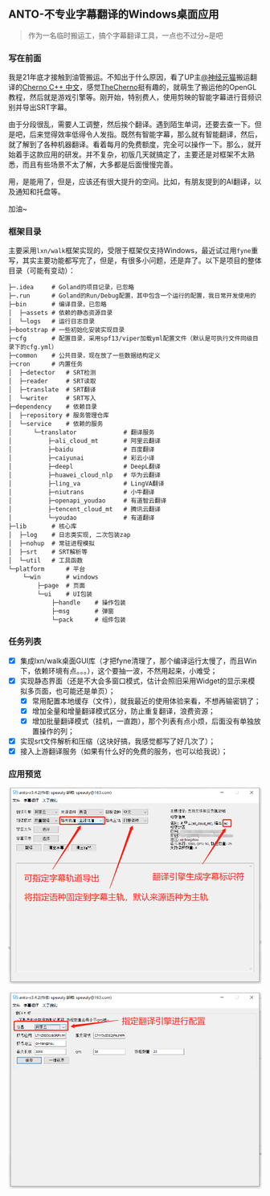 ## ANTO-不专业字幕翻译的Windows桌面应用

> 作为一名临时搬运工，搞个字幕翻译工具，一点也不过分~是吧
>



### 写在前面

我是21年底才接触到油管搬运。不知出于什么原因，看了UP主[@神经元猫](https://space.bilibili.com/364152971/?spm_id_from=333.999.0.0)搬运翻译的[Cherno C++ 中文](https://space.bilibili.com/364152971/channel/collectiondetail?sid=13909)，感觉[TheCherno](https://github.com/TheCherno)挺有趣的，就萌生了搬运他的OpenGL教程，然后就是游戏引擎等。刚开始，特别费人，使用剪映的智能字幕进行音频识别并导出SRT字幕。

由于分段很乱，需要人工调整，然后挨个翻译。遇到陌生单词，还要去查一下。但是吧，后来觉得效率低得令人发指。既然有智能字幕，那么就有智能翻译，然后，就了解到了各种机器翻译。看着每月的免费额度，完全可以操作一下。那么，就开始着手这款应用的研发。并不复杂，初版几天就搞定了，主要还是对框架不太熟悉，而且有些场景不太了解，大多都是后面慢慢完善。

用，是能用了，但是，应该还有很大提升的空间。比如，有朋友提到的AI翻译，以及通知和托盘等。

加油~



### 框架目录

主要采用`lxn/walk`框架实现的，受限于框架仅支持Windows，最近试过用`fyne`重写，其实主要功能都写完了，但是，有很多小问题，还是弃了。以下是项目的整体目录（可能有变动）：

```shell
├─.idea 	# Goland的项目记录，已忽略                     
├─.run  	# Goland的Run/Debug配置，其中包含一个运行的配置，我日常开发使用的
├─bin   	# 编译目录，已忽略                     
│  ├─assets	# 依赖的静态资源目录
│  └─logs	# 运行日志目录
├─bootstrap	# 一些初始化安装实现目录
├─cfg		# 配置目录，采用spf13/viper加载yml配置文件（默认是可执行文件同级目录下的cfg.yml）
├─common 	# 公共目录，现在放了一些数据结构定义
├─cron		# 内置任务
│  ├─detector 	# SRT检测
│  ├─reader 	# SRT读取
│  ├─translate 	# SRT翻译
│  └─writer 	# SRT写入
├─dependency 	# 依赖目录
│  ├─repository # 服务管理仓库
│  └─service 	# 依赖的服务
│      └─translator 			# 翻译服务
│          ├─ali_cloud_mt    	# 阿里云翻译
│          ├─baidu 				# 百度翻译
│          ├─caiyunai       	# 彩云小译 
│          ├─deepl 				# DeepL翻译
│          ├─huawei_cloud_nlp 	# 华为云翻译
│          ├─ling_va 			# LingVA翻译
│          ├─niutrans 			# 小牛翻译
│          ├─openapi_youdao 	# 有道智云翻译
│          ├─tencent_cloud_mt 	# 腾讯云翻译
│          └─youdao 			# 有道翻译
├─lib 		# 核心库
│  ├─log 	# 日志类实现, 二次包装zap
│  ├─nohup 	# 常驻进程模拟
│  ├─srt 	# SRT解析等
│  └─util 	# 工具函数
└─platform 		# 平台
    └─win 		# windows
        ├─page 	# 页面
        └─ui 	# UI包装
            ├─handle 	# 操作包装
            ├─msg 		# 弹窗
            └─pack 		# 组件包装
```



### 任务列表

- [x] 集成lxn/walk桌面GUI库（才把fyne清理了，那个编译运行太慢了，而且Win下，依赖环境有点。。。），这个要抽一波，不然用起来，小难受；
- [x] 实现静态界面（还是不大会多窗口模式，估计会照旧采用Widget的显示来模拟多页面，也可能还是单页）；
  - [x] 常用配置本地缓存（文件），就我最近的使用体验来看，不想再输密钥了；
  - [x] 增加全量和增量翻译模式区分，防止重复翻译，浪费资源；
  - [x] 增加批量翻译模式（挂机，一直跑），那个列表有点小烦，后面没有单独放置操作的列；
- [x] 实现srt文件解析和压缩（这块好搞，我感觉都写了好几次了）；
- [x] 接入上游翻译服务（如果有什么好的免费的服务，也可以给我说）；

### 应用预览

![应用启动](./assets/images/startup.jpg)

![设置界面](./assets/images/settings.jpg)

